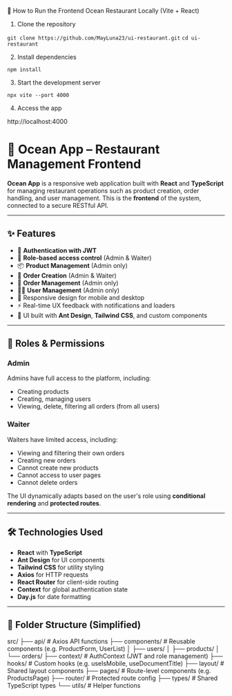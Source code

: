 🚀 How to Run the Frontend Ocean Restaurant Locally (Vite + React)

1. Clone the repository

`git clone https://github.com/MayLuna23/ui-restaurant.git`
`cd ui-restaurant`

2. Install dependencies

`npm install`

3. Start the development server

`npx vite --port 4000 `

4. Access the app

http://localhost:4000



# 🍔 Ocean App – Restaurant Management Frontend

**Ocean App** is a responsive web application built with **React** and **TypeScript** for managing restaurant operations such as product creation, order handling, and user management. This is the **frontend** of the system, connected to a secure RESTful API.

---

## ✨ Features

- 🔐 **Authentication with JWT**
- 👥 **Role-based access control** (Admin & Waiter)
- 📦 **Product Management** (Admin only)
- 🧾 **Order Creation** (Admin & Waiter)
- 🧾 **Order Management** (Admin only)
- 👨‍🍳 **User Management** (Admin only)
- 📱 Responsive design for mobile and desktop
- ⚡️ Real-time UX feedback with notifications and loaders
- 🎨 UI built with **Ant Design**, **Tailwind CSS**, and custom components

---

## 👤 Roles & Permissions

### Admin
Admins have full access to the platform, including:
- Creating products
- Creating, managing users
- Viewing, delete, filtering all orders (from all users)

### Waiter
Waiters have limited access, including:
- Viewing and filtering their own orders
- Creating new orders
- Cannot create new products
- Cannot access to user pages
- Cannot delete orders

The UI dynamically adapts based on the user's role using **conditional rendering** and **protected routes**.

---

## 🛠️ Technologies Used

- **React** with **TypeScript**
- **Ant Design** for UI components
- **Tailwind CSS** for utility styling
- **Axios** for HTTP requests
- **React Router** for client-side routing
- **Context** for global authentication state
- **Day.js** for date formatting

---

## 📁 Folder Structure (Simplified)
src/
├── api/ # Axios API functions
├── components/ # Reusable components (e.g. ProductForm, UserList)
│ ├── users/
│ ├── products/
│ └── orders/
├── context/ # AuthContext (JWT and role management)
├── hooks/ # Custom hooks (e.g. useIsMobile, useDocumentTitle)
├── layout/ # Shared layout components
├── pages/ # Route-level components (e.g. ProductsPage)
├── router/ # Protected route config
├── types/ # Shared TypeScript types
└── utils/ # Helper functions
